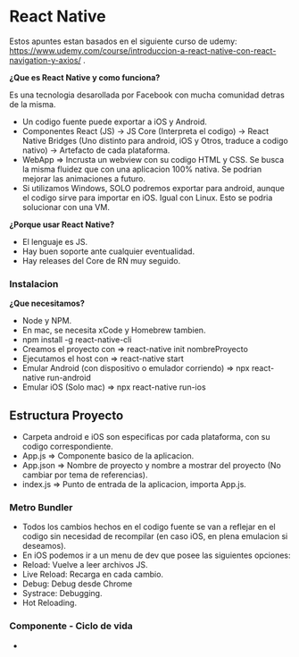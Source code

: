 # React Native

Estos apuntes estan basados en el siguiente curso de udemy: https://www.udemy.com/course/introduccion-a-react-native-con-react-navigation-y-axios/ .

**¿Que es React Native y como funciona?**

Es una tecnologia desarollada por Facebook con mucha comunidad detras de la misma.

* Un codigo fuente puede exportar a iOS y Android.
* Componentes React (JS) -> JS Core (Interpreta el codigo) -> React Native Bridges (Uno distinto para android, iOS y Otros, traduce a codigo nativo) -> Artefacto de cada plataforma.
* WebApp => Incrusta un webview con su codigo HTML y CSS. Se busca la misma fluidez que con una aplicacion 100% nativa. Se podrian mejorar las animaciones a futuro.
* Si utilizamos Windows, SOLO podremos exportar para android, aunque el codigo sirve para importar en iOS. Igual con Linux. Esto se podria solucionar con una VM.

**¿Porque usar React Native?**

* El lenguaje es JS.
* Hay buen soporte ante cualquier eventualidad.
* Hay releases del Core de RN muy seguido.

### Instalacion

**¿Que necesitamos?**

* Node y NPM.
* En mac, se necesita xCode y Homebrew tambien.
* npm install -g react-native-cli
* Creamos el proyecto con =>  react-native init nombreProyecto
* Ejecutamos el host con => react-native start
* Emular Android (con dispositivo o emulador corriendo) => npx react-native run-android
* Emular iOS (Solo mac) => npx react-native run-ios

## Estructura Proyecto

* Carpeta android e iOS son especificas por cada plataforma, con su codigo correspondiente.
* App.js => Componente basico de la aplicacion.
* App.json => Nombre de proyecto y nombre a mostrar del proyecto (No cambiar por tema de referencias).
* index.js => Punto de entrada de la aplicacion, importa App.js.

### Metro Bundler

* Todos los cambios hechos en el codigo fuente se van a reflejar en el codigo sin necesidad de recompilar (en caso iOS, en plena emulacion si deseamos).
* En iOS podemos ir a un menu de dev que posee las siguientes opciones:
* Reload: Vuelve a leer archivos JS.
* Live Reload: Recarga en cada cambio.
* Debug: Debug desde Chrome
* Systrace: Debugging.
* Hot Reloading.

### Componente - Ciclo de vida

*
